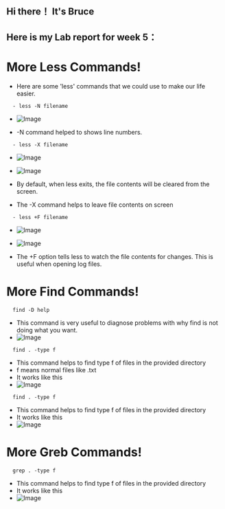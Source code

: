 ## Hi there！ It's Bruce
## Here is my Lab report for week 5：

# More Less Commands!
- Here are some 'less' commands that we could use to make our life easier.

```
  - less -N filename
```

  - ![Image](4.1.png)

  - -N command helped to shows line numbers.


```
  - less -X filename
```
  - ![Image](4.2.png)
  - ![Image](4.3.png)

  - By default, when less exits, the file contents will be cleared from the screen.
  - The -X command helps to leave file contents on screen

```
  - less +F filename
```
  - ![Image](4.4.png)
  - ![Image](4.5.png)
  
  - The +F option tells less to watch the file contents for changes. This is useful when opening log files.

# More Find Commands!

```
  find -D help
```
  - This command is very useful to diagnose problems with why find is not doing what you want.
  - ![Image](4.6.png)

```
  find . -type f
```
  - This command helps to find type f of files in the provided directory
  - f means normal files like .txt
  - It works like this
  - ![Image](4.7.png)

```
  find . -type f
```
  - This command helps to find type f of files in the provided directory
  - It works like this
  - ![Image](4.8.png)

# More Greb Commands!

```
  grep . -type f
```
  - This command helps to find type f of files in the provided directory
  - It works like this
  - ![Image](4.8.png)
